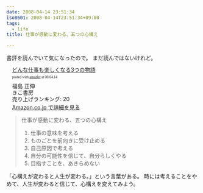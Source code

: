 ```yaml
---
date: 2008-04-14 23:51:34
iso8601: 2008-04-14T23:51:34+09:00
tags:
  - life
title: 仕事が感動に変わる、五つの心構え

---
```


書評を読んでいて気になったので。
まだ読んではないけれど。

<div class="amazlet-box" style="margin-bottom:0px;">
  <div class="amazlet-image" style="float:left;"><a href="http://www.amazon.co.jp/exec/obidos/ASIN/4877712313/nqounet-22/ref=nosim/" name="amazletlink"></a></div>
  <div class="amazlet-info" style="float:left;margin-left:15px;line-height:120%">
    <div class="amazlet-name" style="margin-bottom:10px;line-height:120%"><a href="http://www.amazon.co.jp/exec/obidos/ASIN/4877712313/nqounet-22/ref=nosim/" name="amazletlink">どんな仕事も楽しくなる3つの物語</a>
      <div class="amazlet-powered-date" style="font-size:7pt;margin-top:5px;font-family:verdana;line-height:120%">posted with <a href="http://app.amazlet.com/amazlet/" title="どんな仕事も楽しくなる3つの物語">amazlet</a> at 08.04.14</div>
    </div>
    <div class="amazlet-detail">福島 正伸 <br />きこ書房 <br />売り上げランキング: 20<br /></div>
    <div class="amazlet-link" style="margin-top: 5px"><a href="http://www.amazon.co.jp/exec/obidos/ASIN/4877712313/nqounet-22/ref=nosim/" name="amazletlink">Amazon.co.jp で詳細を見る</a></div>
  </div>
  <div class="amazlet-footer" style="clear: left"></div>
</div>

<blockquote>仕事が感動に変わる、五つの心構え
  <ol>
    <li>仕事の意味を考える</li>
    <li>ものごとを前向きに受け止める</li>
    <li>自己原因で考える</li>
    <li>自分の可能性を信じて、自分らしくやる</li>
    <li>目指すことを、あきらめない</li>
  </ol>
</blockquote>

「心構えが変わると人生が変わる。」という言葉がある。
時には考えることをやめて、人生が変わると信じて、心構えを変えてみよう。

